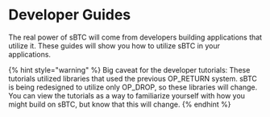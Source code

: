 # Developer Guides

The real power of sBTC will come from developers building applications that utilize it. These guides will show you how to utilize sBTC in your applications.

{% hint style="warning" %}
Big caveat for the developer tutorials: These tutorials utilized libraries that used the previous OP\_RETURN system. sBTC is being redesigned to utilize only OP\_DROP, so these libraries will change. You can view the tutorials as a way to familiarize yourself with how you might build on sBTC, but know that this will change.
{% endhint %}
